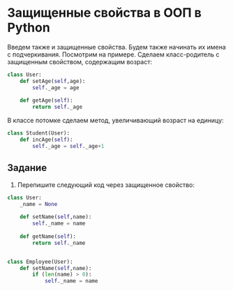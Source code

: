 # Защищенные свойства в ООП в Python

Введем также и защищенные свойства. Будем также начинать их имена с подчеркивания. Посмотрим на примере. Сделаем класс-родитель с защищенным свойством, содержащим возраст:
```py
class User:
	def setAge(self,age):
		self._age = age 
	
	def getAge(self):
		return self._age 
```	

В классе потомке сделаем метод, увеличивающий возраст на единицу:
```py
class Student(User):
	def incAge(self):
		self._age = self._age+1
```	

## Задание

1. Перепишите следующий код через защищенное свойство:
```py
class User:
	_name = None
	
	def setName(self,name):
		self._name = name 
	
	def getName(self):
		return self._name 


class Employee(User):
	def setName(self,name):
		if (len(name) > 0):
			self._name = name 
```      
